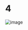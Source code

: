 # 4
![image](https://github.com/LeeMinGyu23/4/assets/117800561/8a0733c9-6750-42b4-bf60-8a35e2bfc137)

